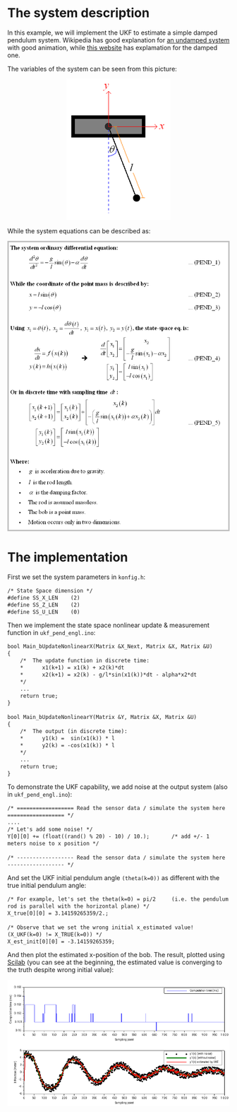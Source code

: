 # The system description
In this example, we will implement the UKF to estimate a simple damped pendulum system. Wikipedia has good explanation for [an undamped system](https://en.wikipedia.org/wiki/Pendulum_(mathematics)#Simple_gravity_pendulum) with good animation, while [this website](http://www.nld.ds.mpg.de/applets/pendulum/eqm2.htm) has explamation for the damped one.

The variables of the system can be seen from this picture:
<p align="center"><img src="Pendulum_picture.png" alt="Pendulum picture"></p>

While the system equations can be described as:
<p align="center"><img src="Pendulum_eq.png" alt="Pendulum equation"></p>

# The implementation
First we set the system parameters in `konfig.h`:

    /* State Space dimension */
    #define SS_X_LEN    (2)
    #define SS_Z_LEN    (2)
    #define SS_U_LEN    (0)

Then we implement the state space nonlinear update & measurement function in `ukf_pend_engl.ino`:

    bool Main_bUpdateNonlinearX(Matrix &X_Next, Matrix &X, Matrix &U)
    {
        /*  The update function in discrete time:
        *      x1(k+1) = x1(k) + x2(k)*dt
        *      x2(k+1) = x2(k) - g/l*sin(x1(k))*dt - alpha*x2*dt
        */
        ...
        return true;
    }

    bool Main_bUpdateNonlinearY(Matrix &Y, Matrix &X, Matrix &U)
    {
        /*  The output (in discrete time):
        *      y1(k) =  sin(x1(k)) * l
        *      y2(k) = -cos(x1(k)) * l
        */
        ...
        return true;
    }




To demonstrate the UKF capability, we add noise at the output system (also in `ukf_pend_engl.ino`):

    /* ================== Read the sensor data / simulate the system here ================== */
    ....
    /* Let's add some noise! */
    Y[0][0] += (float((rand() % 20) - 10) / 10.);       /* add +/- 1 meters noise to x position */
    
    /* ------------------ Read the sensor data / simulate the system here ------------------ */
    
And set the UKF initial pendulum angle `(theta(k=0))` as different with the true initial pendulum angle:

    /* For example, let's set the theta(k=0) = pi/2     (i.e. the pendulum rod is parallel with the horizontal plane) */
    X_true[0][0] = 3.14159265359/2.;
    
    /* Observe that we set the wrong initial x_estimated value!  (X_UKF(k=0) != X_TRUE(k=0)) */
    X_est_init[0][0] = -3.14159265359;
    
And then plot the estimated x-position of the bob. The result, plotted using [Scilab](https://www.scilab.org/) (you can see at the beginning, the estimated value is converging to the truth despite wrong initial value):
<p align="center"><img src="result.png" alt="Result for Pendulum simulation"></p>

